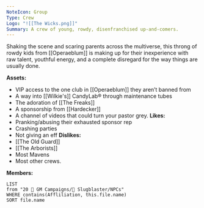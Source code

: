 ```yaml
---
NoteIcon: Group
Type: Crew
Logo: "![[The Wicks.png]]"
Summary: A crew of young, rowdy, disenfranchised up-and-comers.
---
```

Shaking the scene and scaring parents across the multiverse, this throng of rowdy kids from [[Operaeblum]] is making up for their inexperience with raw talent, youthful energy, and a complete disregard for the way things are usually done.

**Assets:**
- VIP access to the one club in [[Operaeblum]] they aren’t banned from
- A way into [[Wilkie's]] CandyLab® through maintenance tubes
- The adoration of [[The Freaks]]
- A sponsorship from [[Hardecker]]
- A channel of videos that could turn your pastor grey.
**Likes:**
- Pranking/abusing their exhausted sponsor rep
- Crashing parties
- Not giving an eff
**Dislikes:**
- [[The Old Guard]]
- [[The Arborists]]
- Most Mavens
- Most other crews.

**Members:**
```dataview
LIST
from "20 🌟 GM Campaigns/🐌 Slugblaster/NPCs"
WHERE contains(Affliliation, this.file.name)
SORT file.name
```